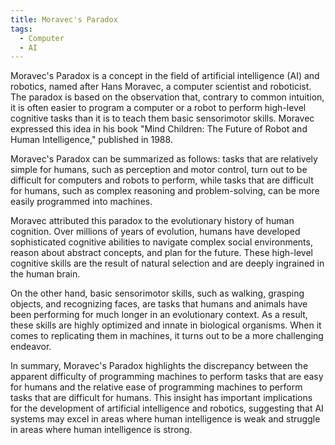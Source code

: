 ```yaml
---
title: Moravec's Paradox
tags:
  - Computer
  - AI
---
```

Moravec's Paradox is a concept in the field of artificial intelligence (AI) and robotics, named after Hans Moravec, a computer scientist and roboticist. The paradox is based on the observation that, contrary to common intuition, it is often easier to program a computer or a robot to perform high-level cognitive tasks than it is to teach them basic sensorimotor skills. Moravec expressed this idea in his book "Mind Children: The Future of Robot and Human Intelligence," published in 1988.

Moravec's Paradox can be summarized as follows: tasks that are relatively simple for humans, such as perception and motor control, turn out to be difficult for computers and robots to perform, while tasks that are difficult for humans, such as complex reasoning and problem-solving, can be more easily programmed into machines.

Moravec attributed this paradox to the evolutionary history of human cognition. Over millions of years of evolution, humans have developed sophisticated cognitive abilities to navigate complex social environments, reason about abstract concepts, and plan for the future. These high-level cognitive skills are the result of natural selection and are deeply ingrained in the human brain.

On the other hand, basic sensorimotor skills, such as walking, grasping objects, and recognizing faces, are tasks that humans and animals have been performing for much longer in an evolutionary context. As a result, these skills are highly optimized and innate in biological organisms. When it comes to replicating them in machines, it turns out to be a more challenging endeavor.

In summary, Moravec's Paradox highlights the discrepancy between the apparent difficulty of programming machines to perform tasks that are easy for humans and the relative ease of programming machines to perform tasks that are difficult for humans. This insight has important implications for the development of artificial intelligence and robotics, suggesting that AI systems may excel in areas where human intelligence is weak and struggle in areas where human intelligence is strong.
